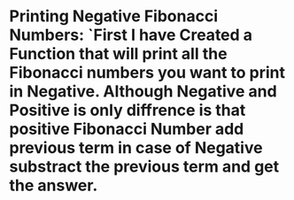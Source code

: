 # Printing Negative Fibonacci Numbers: `First I have Created a Function that will print all the Fibonacci numbers you want to print in Negative. Although Negative and Positive is only diffrence is that positive Fibonacci Number add previous term in case of Negative substract  the previous term and get the answer.
